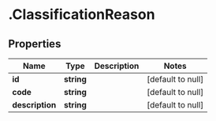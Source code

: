 # .ClassificationReason

## Properties
Name | Type | Description | Notes
------------ | ------------- | ------------- | -------------
**id** | **string** |  | [default to null]
**code** | **string** |  | [default to null]
**description** | **string** |  | [default to null]


